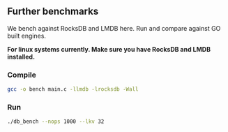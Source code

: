 ## Further benchmarks
We bench against RocksDB and LMDB here.  Run and compare against GO built engines.

**For linux systems currently. Make sure you have RocksDB and LMDB installed.**

### Compile
```bash
gcc -o bench main.c -llmdb -lrocksdb -Wall
```

### Run
```bash
./db_bench --nops 1000 --lkv 32
```
